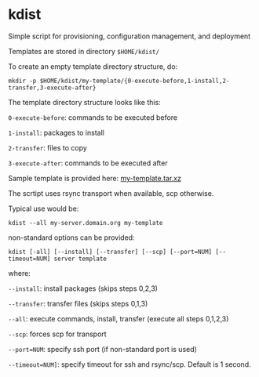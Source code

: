 # kdist
Simple script for provisioning, configuration management, and deployment

Templates are stored in directory `$HOME/kdist/`

To create an empty template directory structure, do:

```
mkdir -p $HOME/kdist/my-template/{0-execute-before,1-install,2-transfer,3-execute-after}
```

The template directory structure looks like this:

`0-execute-before`: commands to be executed before

`1-install`: packages to install

`2-transfer`: files to copy

`3-execute-after`: commands to be executed after

Sample template is provided here: [my-template.tar.xz](my-template.tar.xz)

The scrtipt uses rsync transport when available, scp otherwise.

Typical use would be:

```
kdist --all my-server.domain.org my-template
```

non-standard options can be provided:

```
kdist [-all] [--install] [--transfer] [--scp] [--port=NUM] [--timeout=NUM] server template
```

where:

`--install`: install packages (skips steps 0,2,3)

`--transfer`: transfer files (skips steps 0,1,3)

`--all`: execute commands, install, transfer (execute all steps 0,1,2,3)

`--scp`: forces scp for transport

`--port=NUM`: specify ssh port (if non-standard port is used)

`--timeout=NUM]`: specify timeout for ssh and rsync/scp. Default is 1 second.


